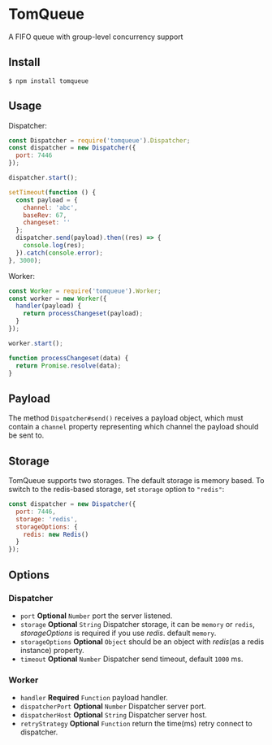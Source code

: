 # TomQueue
A FIFO queue with group-level concurrency support

## Install

```shell
$ npm install tomqueue
```

## Usage

Dispatcher:

```javascript
const Dispatcher = require('tomqueue').Dispatcher;
const dispatcher = new Dispatcher({
  port: 7446
});

dispatcher.start();

setTimeout(function () {
  const payload = {
    channel: 'abc',
    baseRev: 67,
    changeset: ''
  };
  dispatcher.send(payload).then((res) => {
    console.log(res);
  }).catch(console.error);
}, 3000);
```

Worker:

```javascript
const Worker = require('tomqueue').Worker;
const worker = new Worker({
  handler(payload) {
    return processChangeset(payload);
  }
});

worker.start();

function processChangeset(data) {
  return Promise.resolve(data);
}
```

## Payload

The method `Dispatcher#send()` receives a payload object, which must contain a `channel` property representing which channel the payload should be sent to.

## Storage

TomQueue supports two storages. The default storage is memory based. To switch to the redis-based storage, set `storage` option to `"redis"`:

```javascript
const dispatcher = new Dispatcher({
  port: 7446,
  storage: 'redis',
  storageOptions: {
    redis: new Redis()
  }
});
```

## Options

### Dispatcher
* `port` **Optional** `Number` port the server listened.
* `storage` **Optional** `String` Dispatcher storage, it can be `memory` or `redis`, *storageOptions* is required if you use *redis*. default `memory`.
* `storageOptions` **Optional** `Object` should be an object with *redis*(as a redis instance) property.
* `timeout` **Optional** `Number` Dispatcher send timeout, default `1000` ms.

### Worker
* `handler` **Required** `Function` payload handler.
* `dispatcherPort` **Optional** `Number` Dispatcher server port.
* `dispatcherHost` **Optional** `String` Dispatcher server host.
* `retryStrategy` **Optional** `Function` return the time(ms) retry connect to dispatcher.


